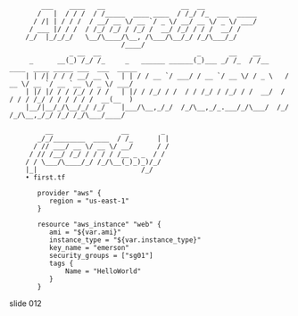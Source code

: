             ___    ____   __                   __  __
           /   |  / / /  / /_____  ____ ____  / /_/ /_  ___  _____
          / /| | / / /  / __/ __ \/ __ `/ _ \/ __/ __ \/ _ \/ ___/
         / ___ |/ / /  / /_/ /_/ / /_/ /  __/ /_/ / / /  __/ /
        /_/  |_/_/_/   \__/\____/\__, /\___/\__/_/ /_/\___/_/
                                /____/
                   _ __  __                        _       __    __
         _      __(_) /_/ /_     _   ______ ______(_)___ _/ /_  / /__     ____  ____ _____ ___  ___  _____
        | | /| / / / __/ __ \   | | / / __ `/ ___/ / __ `/ __ \/ / _ \   / __ \/ __ `/ __ `__ \/ _ \/ ___/
        | |/ |/ / / /_/ / / /   | |/ / /_/ / /  / / /_/ / /_/ / /  __/  / / / / /_/ / / / / / /  __(__  )
        |__/|__/_/\__/_/ /_/    |___/\__,_/_/  /_/\__,_/_.___/_/\___/  /_/ /_/\__,_/_/ /_/ /_/\___/____/

             __                 __        _
           _/_/________  ____  / /_      | |
          / // ___/ __ \/ __ \/ __/      / /
         / // /__/ /_/ / / / / /__ _ _  / /
        / / \___/\____/_/ /_/\__(_)_)_)/_/
        |_|                          /_/
        • first.tf

           provider "aws" {
              region = "us-east-1"
           }

           resource "aws_instance" "web" {
              ami = "${var.ami}"
              instance_type = "${var.instance_type}"
              key_name = "emerson"
              security_groups = ["sg01"]
              tags {
                  Name = "HelloWorld"
              }
           }
















































































slide 012
